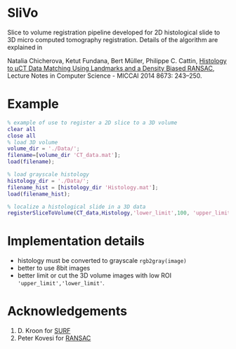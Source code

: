 # SliVo

Slice to volume registration pipeline developed for 2D histological slide to 3D micro computed tomography registration. Details of the algorithm are explained in 

Natalia Chicherova, Ketut Fundana, Bert Müller, Philippe C. Cattin,
[Histology to μCT Data Matching Using Landmarks and a Density Biased RANSAC](https://link.springer.com/chapter/10.1007/978-3-319-10404-1_31), Lecture Notes in Computer Science - MICCAI 2014 8673: 243–250.

# Example
```Matlab
% example of use to register a 2D slice to a 3D volume
clear all
close all
% load 3D volume 
volume_dir = './Data/';
filename=[volume_dir 'CT_data.mat'];
load(filename);

% load grayscale histology
histology_dir = './Data/';
filename_hist = [histology_dir 'Histology.mat'];
load(filename_hist);

% localize a histological slide in a 3D data
registerSliceToVolume(CT_data,Histology,'lower_limit',100, 'upper_limit', 890,'calculate_features', 1);
```

# Implementation details
- histology must be converted to grayscale ``rgb2gray(image)``
- better to use 8bit images
- better limit or cut the 3D volume images with low ROI ``'upper_limit','lower_limit'``.  


# Acknowledgements
1. D. Kroon for [SURF](http://ch.mathworks.com/matlabcentral/fileexchange/28300-opensurf--including-image-warp-)
2. Peter Kovesi for [RANSAC](http://www.peterkovesi.com/matlabfns/)